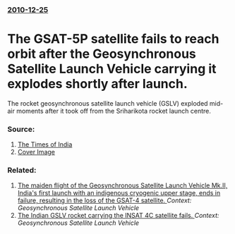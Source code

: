 ### [2010-12-25](/news/2010/12/25/index.md)

# The GSAT-5P satellite fails to reach orbit after the Geosynchronous Satellite Launch Vehicle carrying it explodes shortly after launch. 

The rocket geosynchronous satellite launch vehicle (GSLV) exploded mid-air moments after it took off from the Sriharikota rocket launch centre.


### Source:

1. [The Times of India](http://timesofindia.indiatimes.com/india/GSAT-5P-launch-fails-satellite-vehicle-explodes-mid-air/articleshow/7162634.cms)
1. [Cover Image](http://timesofindia.indiatimes.com/photo/7162648.cms)

### Related:

1. [The maiden flight of the Geosynchronous Satellite Launch Vehicle Mk.II, India's first launch with an indigenous cryogenic upper stage, ends in failure, resulting in the loss of the GSAT-4 satellite. ](/news/2010/04/15/the-maiden-flight-of-the-geosynchronous-satellite-launch-vehicle-mk-ii-india-s-first-launch-with-an-indigenous-cryogenic-upper-stage-ends.md) _Context: Geosynchronous Satellite Launch Vehicle_
2. [ The Indian GSLV rocket carrying the INSAT 4C satellite fails. ](/news/2006/07/10/the-indian-gslv-rocket-carrying-the-insat-4c-satellite-fails.md) _Context: Geosynchronous Satellite Launch Vehicle_
